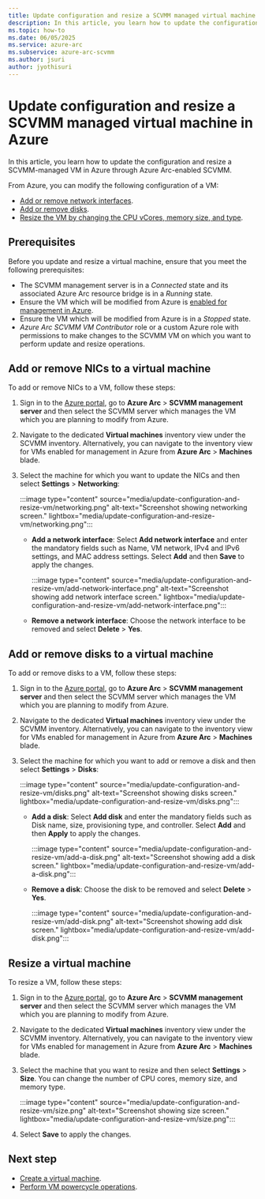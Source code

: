 ```yaml
---
title: Update configuration and resize a SCVMM managed virtual machine in Azure
description: In this article, you learn how to update the configuration and resize a SCVMM-managed VM in Azure through Azure Arc-enabled SCVMM. 
ms.topic: how-to 
ms.date: 06/05/2025
ms.service: azure-arc
ms.subservice: azure-arc-scvmm
ms.author: jsuri
author: jyothisuri
---
```


# Update configuration and resize a SCVMM managed virtual machine in Azure

In this article, you learn how to update the configuration and resize a SCVMM-managed VM in Azure through Azure Arc-enabled SCVMM. 

From Azure, you can modify the following configuration of a VM:

-	[Add or remove network interfaces](#add-or-remove-nics-to-a-virtual-machine).
-	[Add or remove disks](#add-or-remove-disks-to-a-virtual-machine).
-	[Resize the VM by changing the CPU vCores, memory size, and type](#resize-a-virtual-machine). 

## Prerequisites

Before you update and resize a virtual machine, ensure that you meet the following prerequisites: 
 
-	The SCVMM management server is in a *Connected* state and its associated Azure Arc resource bridge is in a *Running* state.
-	Ensure the VM which will be modified from Azure is [enabled for management in Azure](enable-scvmm-inventory-resources.md).
-	Ensure the VM which will be modified from Azure is in a *Stopped* state.
-	*Azure Arc SCVMM VM Contributor* role or a custom Azure role with permissions to make changes to the SCVMM VM on which you want to perform update and resize operations.

## Add or remove NICs to a virtual machine

To add or remove NICs to a VM, follow these steps:

1. Sign in to the [Azure portal](https://portal.azure.com/), go to **Azure Arc** > **SCVMM management server** and then select the SCVMM server which manages the VM which you are planning to modify from Azure.
2. Navigate to the dedicated **Virtual machines** inventory view under the SCVMM inventory. Alternatively, you can navigate to the inventory view for VMs enabled for management in Azure from **Azure Arc** > **Machines** blade.
3. Select the machine for which you want to update the NICs and then select **Settings** > **Networking**:
 
   :::image type="content" source="media/update-configuration-and-resize-vm/networking.png" alt-text="Screenshot showing networking screen." lightbox="media/update-configuration-and-resize-vm/networking.png":::

   - **Add a network interface**: Select **Add network interface** and enter the mandatory fields such as  Name, VM network, IPv4 and IPv6 settings, and MAC address settings. Select **Add** and then **Save** to apply the changes.

     :::image type="content" source="media/update-configuration-and-resize-vm/add-network-interface.png" alt-text="Screenshot showing add network interface screen." lightbox="media/update-configuration-and-resize-vm/add-network-interface.png":::

   - **Remove a network interface**: Choose the network interface to be removed and select **Delete** > **Yes**.

## Add or remove disks to a virtual machine

To add or remove disks to a VM, follow these steps:

1. Sign in to the [Azure portal](https://portal.azure.com/), go to **Azure Arc** > **SCVMM management server** and then select the SCVMM server which manages the VM which you are planning to modify from Azure.
2. Navigate to the dedicated **Virtual machines** inventory view under the SCVMM inventory. Alternatively, you can navigate to the inventory view for VMs enabled for management in Azure from **Azure Arc** > **Machines** blade.
3. Select the machine for which you want to add or remove a disk and then select **Settings** > **Disks**:
 
   :::image type="content" source="media/update-configuration-and-resize-vm/disks.png" alt-text="Screenshot showing disks screen." lightbox="media/update-configuration-and-resize-vm/disks.png":::

   - **Add a disk**: Select **Add disk** and enter the mandatory fields such as Disk name, size, provisioning type, and controller. Select **Add** and then **Apply** to apply the changes.
   
     :::image type="content" source="media/update-configuration-and-resize-vm/add-a-disk.png" alt-text="Screenshot showing add a disk screen." lightbox="media/update-configuration-and-resize-vm/add-a-disk.png":::

   - **Remove a disk**: Choose the disk to be removed and select **Delete** > **Yes**.
   
     :::image type="content" source="media/update-configuration-and-resize-vm/add-disk.png" alt-text="Screenshot showing add disk screen." lightbox="media/update-configuration-and-resize-vm/add-disk.png":::

## Resize a virtual machine

To resize a VM, follow these steps:

1. Sign in to the [Azure portal](https://portal.azure.com/), go to **Azure Arc** > **SCVMM management server** and then select the SCVMM server which manages the VM which you are planning to modify from Azure.
2. Navigate to the dedicated **Virtual machines** inventory view under the SCVMM inventory. Alternatively, you can navigate to the inventory view for VMs enabled for management in Azure from **Azure Arc** > **Machines** blade.
3. Select the machine that you want to resize and then select **Settings** > **Size**. You can change the number of CPU cores, memory size, and memory type. 

   :::image type="content" source="media/update-configuration-and-resize-vm/size.png" alt-text="Screenshot showing size screen." lightbox="media/update-configuration-and-resize-vm/size.png":::
   
4. Select **Save** to apply the changes.

## Next step

- [Create a virtual machine](create-virtual-machine.md).
- [Perform VM powercycle operations](perform-powercycle-operations.md).


